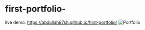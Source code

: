 # first-portfolio-
live demo: https://abdullah97sh.github.io/first-portfolio/
![Portfolio](https://user-images.githubusercontent.com/60435952/182706213-db841d28-c539-41c4-8026-6076a2a7b024.png)

